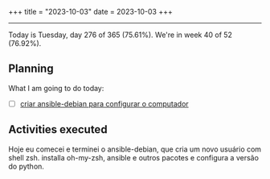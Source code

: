 +++
title = "2023-10-03"
date = 2023-10-03
+++

---

Today is Tuesday, day 276 of 365 (75.61%). We're in week 40 of 52 (76.92%). 

## Planning

What I am going to do today: 

- [ ] [criar ansible-debian para configurar o computador](https://github.com/OmnicodeSolutions/ansible-debian)

## Activities executed

Hoje eu comecei e terminei o ansible-debian, que cria um novo usuário com shell zsh. installa oh-my-zsh, ansible e outros pacotes e configura a versão do python.